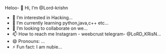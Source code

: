 Heloo- 👋 Hi, I’m @Lord-krishn
- 👀 I’m interested in Hacking...
- 🌱 I’m currently learning python,java,c++ etc...
- 💞️ I’m looking to collaborate on we...
- 📫 How to reach me Instagram - weebcrust telegram- @LoRD_KRisN...
- 😄 Pronouns: ...
- ⚡ Fun fact: I am nubie...

<!---
Lord-krishn/Lord-krishn is a ✨ special ✨ repository because its `README.md` (this file) appears on your GitHub profile.
You can click the Preview link to take a look at your changes.
--->
